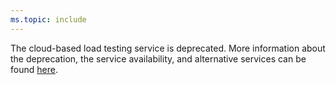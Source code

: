 ```yaml
---
ms.topic: include
---
```


The cloud-based load testing service is deprecated.
More information about the deprecation, the service availability,
and alternative services can be found
[here](https://go.microsoft.com/fwlink/?linkid=2056146).
